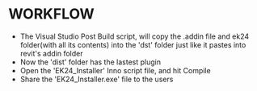 
# WORKFLOW

- The Visual Studio Post Build script, will copy the .addin file and 
  ek24 folder(with all its contents) into the 'dst' folder just like 
  it pastes into revit's addin folder
- Now the 'dist' folder has the lastest plugin
- Open the 'EK24_Installer' Inno script file, and hit Compile
- Share the 'EK24_Installer.exe' file to the users

